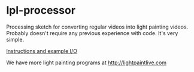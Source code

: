 lpl-processor
=============

Processing sketch for converting regular videos into light painting videos. Probably doesn't require any previous experience with code. It's very simple.

[Instructions and example I/O](http://positlabs.github.io/lpl-processor/)

We have more light painting programs at http://lightpaintlive.com
